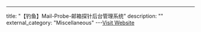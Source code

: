---
title: "【钓鱼】Mail-Probe-邮箱探针后台管理系统"
description: ""
external_category: "Miscellaneous"
---[Visit Website](https://github.com/r00tSe7en/Mail-Probe)

